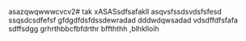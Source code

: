 asazqwqwwwcvcv2# tak
xASASsdfsafakll
asqvsfssdsvdsfsfesd
ssqsdcsdfefsf
gfdgdfdsfdssdewradad
dddwdqwsadad
vdsdffdfsfafa
sdffsdgg
grhrthbbcfbfdrthr
bffththh
,blhklloih
